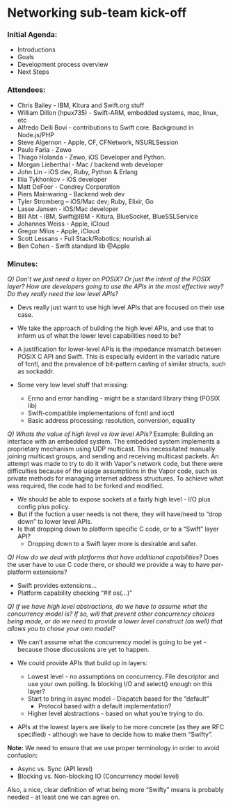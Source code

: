 # Networking sub-team kick-off

### Initial Agenda:
* Introductions
* Goals
* Development process overview
* Next Steps

### Attendees:
* Chris Bailey - IBM, Kitura and Swift.org stuff
* William Dillon (hpux735) - Swift-ARM, embedded systems, mac, linux, etc
* Alfredo Delli Bovi - contributions to Swift core. Background in Node.js/PHP
* Steve Algernon - Apple, CF, CFNetwork, NSURLSession
* Paulo Faria - Zewo
* Thiago Holanda - Zewo, iOS Developer and Python.
* Morgan Lieberthal - Mac / backend web developer
* John Lin - iOS dev, Ruby, Python & Erlang
* Illia Tykhonkov - iOS developer
* Matt DeFoor - Condrey Corporation
* Piers Mainwaring - Backend web dev
* Tyler Stromberg – iOS/Mac dev; Ruby, Elixir, Go
* Lasse Jansen - iOS/Mac developer
* Bill Abt - IBM,  Swift@IBM - Kitura, BlueSocket, BlueSSLService
* Johannes Weiss - Apple, iCloud
* Gregor Milos - Apple, iCloud
* Scott Lessans - Full Stack/Robotics; nourish.ai
* Ben Cohen - Swift standard lib @Apple

### Minutes:

_Q) Don’t we just need a layer on POSIX? Or just the intent of the POSIX layer? How are developers going to use the APIs in the most effective way? Do they really need the low level APIs?_
* Devs really just want to use high level APIs that are focused on their use case.
* We take the approach of building the high level APIs, and use that to inform us of what the lower level capabilities need to be?
* A justification for lower-level APIs is the impedance mismatch between POSIX C API and Swift.   This is especially evident in the variadic nature of fcntl, and the prevalence of bit-pattern casting of similar structs, such as sockaddr.

* Some very low level stuff that missing:
  * Errno and error handling - might be a standard library thing (POSIX lib)
  * Swift-compatible implementations of fcntl and ioctl
  * Basic address processing: resolution, conversion, equality


_Q) Whats the value of high level vs low level APIs?_
Example: Building an interface with an embedded system. The embedded system implements a proprietary mechanism using UDP multicast.  This necessitated manually joining multicast groups, and sending and receiving multicast packets.
An attempt was made to try to do it with Vapor's network code, but there were difficulties because of the usage assumptions in the Vapor code, such as private methods for managing internet address structures. To achieve what was required, the code had to be forked and modified.


* We should be able to expose sockets at a fairly high level - I/O plus config plus policy.
* But if the fuction a user needs is not there, they will have/need to “drop down” to lower level APIs.
* Is that dropping down to platform specific C code, or to a “Swift” layer API?
  * Dropping down to a Swift layer more is desirable and safer.


_Q) How do we deal with platforms that have additional capabilities?_
Does the user have to use C code there, or should we provide a way to have per-platform extensions?
* Swift provides extensions…
* Platform capability checking “#if os(...)”


_Q) If we have high level abstractions, do we have to assume what the concurrency model is?
If so, will that prevent other concurrency choices being made, or do we need to provide a lower level construct (as well) that allows you to chose your own model?_
* We can’t assume what the concurrency model is going to be yet - because those discussions are yet to happen.

* We could provide APIs that build up in layers:
  * Lowest level - no assumptions on concurrency. File descriptor and use your own polling.  Is blocking I/O and select() enough on this layer?
  * Start to bring in async model - Dispatch based for the “default”
    - Protocol based with a default implementation?
  * Higher level abstractions - based on what you’re trying to do.

* APIs at the lowest layers are likely to be more concrete (as they are RFC specified) - although we have to decide how to make them “Swifty”.


**Note:** We need to ensure that we use proper terminology in order to avoid confusion:
* Async vs. Sync (API level)
* Blocking vs. Non-blocking IO (Concurrency model level)

Also, a nice, clear definition of what being more “Swifty” means is probably needed - at least one we can agree on.

